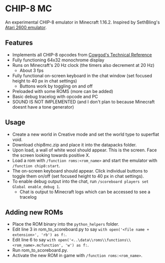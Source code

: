 # CHIP-8 MC
An experimental CHIP-8 emulator in Minecraft 1.16.2. Inspired by SethBling's [Atari 2600 emulator](https://www.youtube.com/watch?v=mq7T5_xH24M).

## Features
- Implements all CHIP-8 opcodes from [Cowgod's Technical Reference](http://devernay.free.fr/hacks/chip8/C8TECH10.HTM)
- Fully functioning 64x32 monochrome display
- Runs on Minecraft's 20 Hz clock (the timers also decrement at 20 Hz)
  - About 3 fps
- Fully functional on-screen keyboard in the chat window (set focused height to 40 px in chat settings)
  - Buttons work by toggling on and off
- Preloaded with some ROMS (more can be added)
- Basic debug tracelog with opcode and PC
- SOUND IS NOT IMPLEMENTED (and I don't plan to because Minecraft doesnt have a tone generator)

## Usage
- Create a new world in Creative mode and set the world type to superflat void.
- Download chip8mc.zip and place it into the datapacks folder.
- Upon load, a wall of white wool should appear. This is the screen. Face the screen looking towards positive X.
- Load a rom with `/function roms:<rom_name>` and start the emulator with `/function chip8:start`.
- The on-screen keyboard should appear. Click individual buttons to toggle them on/off (set focused height to 40 px in chat settings).
- To enable debug output into the chat, run `/scoreboard players set Global enable_debug 1`.
  - Chat is output to Minecraft logs which can be accessed to see a tracelog
  
## Adding new ROMs
- Place the ROM binary into the `python_helpers` folder.
- Edit line 3 in rom_to_scoreboard.py to say `with open('<file name + extension>', 'rb') as f:`.
- Edit line 6 to say `with open('<..\data\\roms\\functions\\<rom_name>.mcfunction', 'w') as f:`.
- Run rom_to_scoreboard.py.
- Activate the new ROM in game with `/function roms:<rom_name>`.

